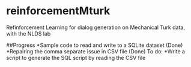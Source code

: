 # reinforcementMturk
Refinforcement Learning for dialog generation on Mechanical Turk data, with the NLDS lab 

##Progress
*Sample code to read and write to a SQLite dataset (Done)
*Repairing the comma separate issue in CSV file (Done)
To do:
*Write a script to generate the SQL script by reading the CSV file
